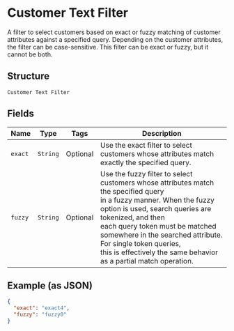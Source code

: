 
# Customer Text Filter

A filter to select customers based on exact or fuzzy matching of
customer attributes against a specified query. Depending on the customer attributes,
the filter can be case-sensitive. This filter can be exact or fuzzy, but it cannot be both.

## Structure

`Customer Text Filter`

## Fields

| Name | Type | Tags | Description |
|  --- | --- | --- | --- |
| `exact` | `String` | Optional | Use the exact filter to select customers whose attributes match exactly the specified query. |
| `fuzzy` | `String` | Optional | Use the fuzzy filter to select customers whose attributes match the specified query<br>in a fuzzy manner. When the fuzzy option is used, search queries are tokenized, and then<br>each query token must be matched somewhere in the searched attribute. For single token queries,<br>this is effectively the same behavior as a partial match operation. |

## Example (as JSON)

```json
{
  "exact": "exact4",
  "fuzzy": "fuzzy0"
}
```

